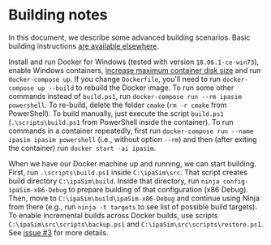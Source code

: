 # Building notes

In this document, we describe some advanced building scenarios. Basic building
instructions [are available elsewhere](build.md).

Install and run Docker for Windows (tested with version `18.06.1-ce-win73`),
enable Windows containers,
[increase maximum container disk size](https://docs.microsoft.com/en-us/visualstudio/install/build-tools-container?view=vs-2017#step-4-expand-maximum-container-disk-size)
and run `docker-compose up`. If you change `Dockerfile`, you'll need to run
`docker-compose up --build` to rebuild the Docker image. To run some other
commands instead of `build.ps1`, run
`docker-compose run --rm ipasim powershell`. To re-build, delete the folder
`cmake` (`rm -r cmake` from PowerShell). To build manually, just execute the
script `build.ps1` (`.\scripts\build.ps1` from PowerShell inside the container).
To run commands in a container repeatedly, first run
`docker-compose run --name ipasim ipasim powershell` (i.e., without option
`--rm`) and then (after exiting the container) run `docker start -ai ipasim`.

When we have our Docker machine up and running, we can start building. First,
run `.\scripts\build.ps1` inside `C:\ipaSim\src`. That script creates build
directory `C:\ipaSim\build`. Inside that directory, run
`ninja config-ipaSim-x86-Debug` to prepare building of that configuration (x86
Debug). Then, move to `C:\ipaSim\build\ipaSim-x86-Debug` and continue using
Ninja from there (e.g., run `ninja -t targets` to see list of possible build
targets). To enable incremental builds across Docker builds, use scripts
`C:\ipaSim\src\scripts\backup.ps1` and `C:\ipaSim\src\scripts\restore.ps1`. See
[issue #3](issues/3.md) for more details.
